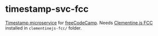 # timestamp-svc-fcc

[Timestamp microservice](http://www.freecodecamp.com/challenges/timestamp-microservice) for [freeCodeCamp](http://www.freecodecamp.com).
Needs [Clementine.js FCC](http://github.com/johnstonbl01/clementinejs-fcc) installed in ```clementinejs-fcc/``` folder.